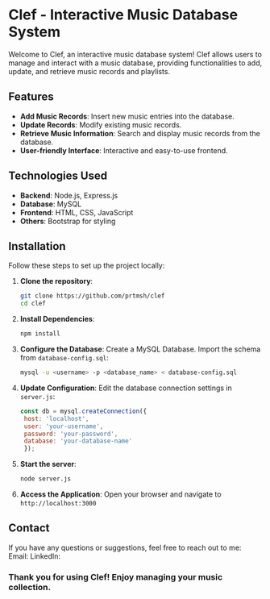 # Clef - Interactive Music Database System

Welcome to Clef, an interactive music database system! Clef allows users to manage and interact with a music database, providing functionalities to add, update, and retrieve music records and playlists.

## Features

- **Add Music Records**: Insert new music entries into the database.
- **Update Records**: Modify existing music records.
- **Retrieve Music Information**: Search and display music records from the database.
- **User-friendly Interface**: Interactive and easy-to-use frontend.

## Technologies Used

- **Backend**: Node.js, Express.js
- **Database**: MySQL
- **Frontend**: HTML, CSS, JavaScript
- **Others**: Bootstrap for styling

## Installation

Follow these steps to set up the project locally:

1. **Clone the repository**:
   ```bash
   git clone https://github.com/prtmsh/clef
   cd clef
2. **Install Dependencies**:
   ```bash
   npm install
3. **Configure the Database**:
   Create a MySQL Database.
   Import the schema from `database-config.sql`:
   ```bash
   mysql -u <username> -p <database_name> < database-config.sql
4. **Update Configuration**:
   Edit the database connection settings in `server.js`:
   ```javascript
   const db = mysql.createConnection({
    host: 'localhost',
    user: 'your-username',
    password: 'your-password',
    database: 'your-database-name'
    });
5. **Start the server**:
   ```bash
   node server.js
6. **Access the Application**:
   Open your browser and navigate to `http://localhost:3000`

## Contact

If you have any questions or suggestions, feel free to reach out to me:
  Email: [](mailto:prathameshpadiyar@gmail.com)
  LinkedIn: [](https://www.linkedin.com/in/prathameshpadiyar/)

### Thank you for using Clef! Enjoy managing your music collection.
